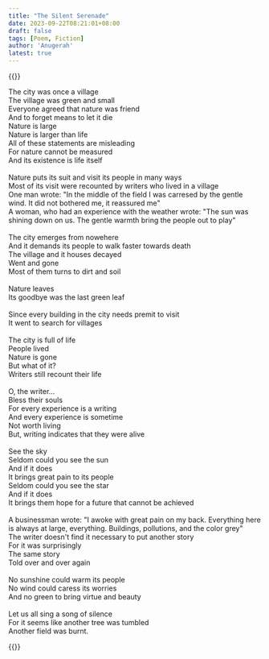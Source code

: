 ```yaml
---
title: "The Silent Serenade"
date: 2023-09-22T08:21:01+08:00
draft: false
tags: [Poem, Fiction]
author: 'Anugerah'
latest: true
---
```


{{<rawhtml>}}

<p style="text-align: center;">

The city was once a village
<br>
The village was green and small
<br>
Everyone agreed that nature was friend
<br>
And to forget means to let it die
<br>
Nature is large
<br>
Nature is larger than life
<br>
All of these statements are misleading
<br>
For nature cannot be measured
<br>
And its existence is life itself
<br>
<br>
Nature puts  its suit and visit its people in many ways
<br>
Most of its visit were recounted by writers who lived in a village
<br>
One man wrote: "In the middle of the field I was carresed by the gentle wind. It did not bothered me, it reassured me"
<br>
A woman, who had an experience with the weather wrote: "The sun was shining down on us. The gentle warmth bring the people out to play"
<br>
<br>
The city emerges from nowehere
<br>
And it demands its people to walk faster towards death
<br>
The village and it houses decayed
<br>
Went and gone
<br>
Most of them turns to dirt and soil
<br>
<br>
Nature leaves
<br>
Its goodbye was the last green leaf
<br>
<br>
Since every building in the city needs premit to visit
<br>
It went to search for villages
<br>
<br>
The city is full of life
<br>
People lived
<br>
Nature is gone
<br>
But what of it?
<br>
Writers still recount their life
<br>
<br>
O, the writer...
<br>
Bless their souls
<br>
For every experience is a writing
<br>
And every experience is sometime
<br>
Not worth living
<br>
But, writing indicates that they were alive
<br>
<br>
See the sky
<br>
Seldom could you see the sun
<br>
And if it does
<br>
It brings great pain to its people
<br>
Seldom could you see the star
<br>
And if it does
<br>
It brings them hope for a future that cannot be achieved
<br>
<br>
A businessman wrote: "I awoke with great pain on my back. Everything here is always at large, everything. Buildings, pollutions, and the color grey"
<br>
The writer doesn't find it necessary to put another story
<br>
For it was surprisingly
<br>
The same story
<br>
Told over and over again
<br>
<br>
No sunshine could warm its people
<br>
No wind could caress its worries
<br>
And no green to bring virtue and beauty
<br>
<br>
Let us all sing a song of silence
<br>
For it seems like another tree was tumbled
<br>
Another field was burnt.
</p>
{{</rawhtml>}}
